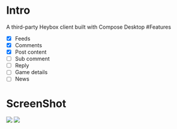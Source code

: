 # Intro
A third-party Heybox client built with Compose Desktop
#Features
- [x] Feeds
- [x] Comments
- [x] Post content
- [ ] Sub comment
- [ ] Reply
- [ ] Game details
- [ ] News

# ScreenShot
![](https://img2.lulufind.com/file/other/student/1720765478649_u20220225212d3906_92900406_.png)
![](https://img2.lulufind.com/file/other/student/1720765564769_u20220225212d3906_33125656_.png)
